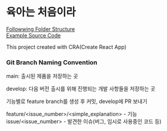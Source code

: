 # 육아는 처음이라

[Followwing Folder Structure](https://saurabhshah23.medium.com/react-js-architecture-part-1-best-directory-folder-structure-2862de774eef)  
[Example Source Code](https://gitlab.com/saurabhshah231/reactjs-myapp/-/tree/master/)

This project created with CRA(Create React App)

### Git Branch Naming Convention

main: 출시된 제품을 저장하는 곳

develop: 다음 버전 출시를 위해 진행되는 개발 사항들을 저장하는 곳

기능별로 feature branch를 생성 후 커밋, develop에 PR 보내기

feature/<issue_number>/<simple_explanation> - 기능
issue/<issue_number> - 발견한 이슈(버그, 임시로 사용중인 코드 등)
